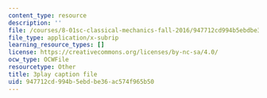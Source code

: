 ```yaml
---
content_type: resource
description: ''
file: /courses/8-01sc-classical-mechanics-fall-2016/947712cd994b5ebdbe36ac574f965b50_FSW9EQNZvxI.vtt
file_type: application/x-subrip
learning_resource_types: []
license: https://creativecommons.org/licenses/by-nc-sa/4.0/
ocw_type: OCWFile
resourcetype: Other
title: 3play caption file
uid: 947712cd-994b-5ebd-be36-ac574f965b50
---
```

